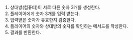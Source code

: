 1. 상대방(컴퓨터)이 서로 다른 숫자 3개를 생성한다.
2. 플레이어에게 숫자 3개를 입력 받는다.
3. 입력받은 숫자가 유효한지 검증한다.
3. 플레이어의 숫자와 상대방의 숫자를 확인하는 메서드를 작성한다.
4. 결과를 반환한다.